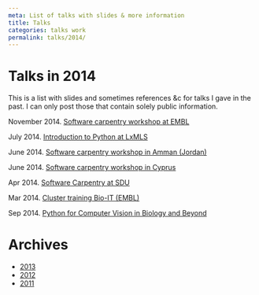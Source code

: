 ```yaml
---
meta: List of talks with slides & more information
title: Talks
categories: talks work
permalink: talks/2014/
---
```


# Talks in 2014

This is a list with slides and sometimes references &c for talks I gave in the
past. I can only post those that contain solely public information.

November 2014. [Software carpentry workshop at EMBL](/talks/2014/11-swc-embl)

July 2014. [Introduction to Python at LxMLS](/files/talks/2014/lpc-lxmls-python.pdf)

June 2014. [Software carpentry workshop in Amman (Jordan)](/talks/2014/sesame)

June 2014. [Software carpentry workshop in Cyprus](/talks/2014/cyi)

Apr 2014. [Software Carpentry at SDU](/talks/2014/sdu)

Mar 2014. [Cluster training Bio-IT (EMBL)](/files/talks/2014/03-bioit-training/cluster.html)

Sep 2014. [Python for Computer Vision in Biology and Beyond](/files/talks/2014/09-pyss/pyss14.html)

# Archives

- [2013](/talks/2013)
- [2012](/talks/2012)
- [2011](/talks/2011)


